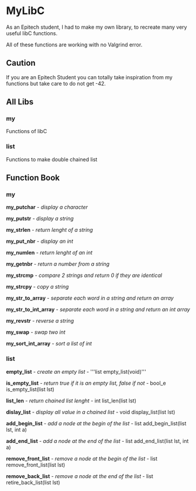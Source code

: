 # MyLibC

As an Epitech student, I had to make my own library, to recreate many very useful libC functions.


All of these functions are working with no Valgrind error.

## Caution

If you are an Epitech Student you can totally take inspiration from my functions but take care to do not get -42.

## All Libs

### my

Functions of libC

### list

Functions to make double chained list

## Function Book

### my

**my_putchar** - *display a character*

**my_putstr** - *display a string*

**my_strlen** - *return lenght of a string*

**my_put_nbr** - *display an int*

**my_numlen** - *return lenght of an int*

**my_getnbr** - *return a number from a string*

**my_strcmp** - *compare 2 strings and return 0 if they are identical*

**my_strcpy** - *copy a string*

**my_str_to_array** - *separate each word in a string and return an array*

**my_str_to_int_array** - *separate each word in a string and return an int array*

**my_revstr** - *reverse a string*

**my_swap** - *swap two int*

**my_sort_int_array** - *sort a list of int*


### list

**empty_list** - *create an empty list* - '''list empty_list(void)'''

**is_empty_list** - *return true if it is an empty list, false if not* - bool_e is_empty_list(list lst)

**list_len** - *return chained list lenght* - int list_len(list lst)

**dislay_list** - *display all value in a chained list* - void display_list(list lst)

**add_begin_list** - *add a node at the begin of the list* - list add_begin_list(list lst, int a)

**add_end_list** - *add a node at the end of the list* - list add_end_list(list lst, int a)

**remove_front_list** - *remove a node at the begin of the list* - list remove_front_list(list lst)

**remove_back_list** - *remove a node at the end of the list* - list retire_back_list(list lst)
